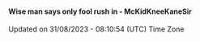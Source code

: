 #### Wise man says only fool rush in - McKidKneeKaneSir
Updated on 31/08/2023 - 08:10:54 (UTC) Time Zone
